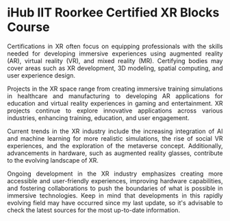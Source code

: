 # iHub IIT Roorkee Certified XR Blocks Course

<p align="justify"> Certifications in XR often focus on equipping professionals with the skills needed for developing immersive experiences using augmented reality (AR), virtual reality (VR), and mixed reality (MR). Certifying bodies may cover areas such as XR development, 3D modeling, spatial computing, and user experience design.</p>

<p align="justify">Projects in the XR space range from creating immersive training simulations in healthcare and manufacturing to developing AR applications for education and virtual reality experiences in gaming and entertainment. XR projects continue to explore innovative applications across various industries, enhancing training, education, and user engagement.</p>

<p align="justify">Current trends in the XR industry include the increasing integration of AI and machine learning for more realistic simulations, the rise of social VR experiences, and the exploration of the metaverse concept. Additionally, advancements in hardware, such as augmented reality glasses, contribute to the evolving landscape of XR.</p>

<p align="justify">Ongoing development in the XR industry emphasizes creating more accessible and user-friendly experiences, improving hardware capabilities, and fostering collaborations to push the boundaries of what is possible in immersive technologies. Keep in mind that developments in this rapidly evolving field may have occurred since my last update, so it's advisable to check the latest sources for the most up-to-date information.</p>
